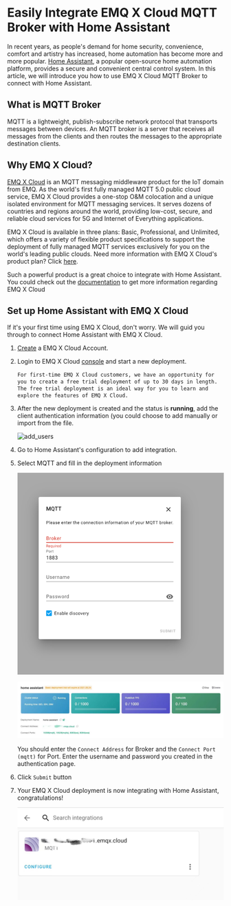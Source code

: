# Easily Integrate EMQ X Cloud MQTT Broker with Home Assistant

In recent years, as people's demand for home security, convenience, comfort and artistry has increased, home automation has become more and more popular. [Home Assistant](https://www.home-assistant.io/), a popular open-source home automation platform, provides a secure and convenient central control system. In this article, we will introduce you how to use EMQ X Cloud MQTT Broker to connect with Home Assistant.

## What is MQTT Broker

MQTT is a lightweight, publish-subscribe network protocol that transports messages between devices. An MQTT broker is a server that receives all messages from the clients and then routes the messages to the appropriate destination clients. 

## Why EMQ X Cloud?

[EMQ X Cloud](https://cloud.emqx.io/) is an MQTT messaging middleware product for the IoT domain from EMQ. As the world's first fully managed MQTT 5.0 public cloud service, EMQ X Cloud provides a one-stop O&M colocation and a unique isolated environment for MQTT messaging services. It serves dozens of countries and regions around the world, providing low-cost, secure, and reliable cloud services for 5G and Internet of Everything applications. 

EMQ X Cloud is available in three plans: Basic, Professional, and Unlimited, which offers a variety of flexible product specifications to support the deployment of fully managed MQTT services exclusively for you on the world's leading public clouds. Need more information with EMQ X Cloud's product plan? Click [here](https://docs.emqx.io/en/cloud/latest/pricing.html).

Such a powerful product is a great choice to integrate with Home Assistant. You could check out the [documentation](https://docs.emqx.io/en/cloud/latest/) to get more information regarding EMQ X Cloud

## Set up Home Assistant with EMQ X Cloud

If it's your first time using EMQ X Cloud, don't worry. We will guid you through to connect Home Assistant with EMQ X Cloud.

1. [Create](https://accounts.emqx.io/signup?continue=https://cloud.emqx.io/) a EMQ X Cloud Account.

2. Login to EMQ X Cloud [console](https://cloud.emqx.io/console/) and start a new deployment.

   ```tip
   For first-time EMQ X Cloud customers, we have an opportunity for you to create a free trial deployment of up to 30 days in length. The free trial deployment is an ideal way for you to learn and explore the features of EMQ X Cloud. 
   ```

3. After the new deployment is created and the status is **running**, add the client authentication information (you could choose to add manually or import from the file.  

   ![add_users](https://docs.emqx.io/assets/img/auth.6543e1b4.png)

4. Go to Home Assistant's configuration to add integration.

5. Select MQTT and fill in the deployment information

   ![image-mqtt](./_assets/image-mqtt.png)

   ![image-console](./_assets/image-console.png)

   You should enter the `Connect Address` for Broker and the `Connect Port (mqtt)` for Port. Enter the username and password you created in the authentication page. 

6. Click `Submit` button

7. Your EMQ X Cloud deployment is now integrating with Home Assistant, congratulations!

   ![image-integration](./_assets/image-integration.png)